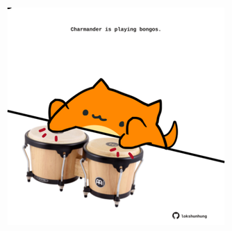 <!-- built at 10/10/2022, 10:01:37 UTC -->
<p align="center">
  <img width="500" height="500" src="./ReadmeImage.svg">
</p>
